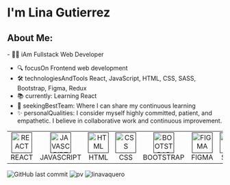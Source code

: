 # I'm Lina Gutierrez

<h2 align="left">  About Me: </h2>
- 🧑‍💻 iAm Fullstack Web Developer


- 🔍 focusOn Frontend web development
- 🛠️ technologiesAndTools React, JavaScript, HTML, CSS, SASS, Bootstrap, Figma, Redux
- 📚 currently: Learning React
- 🔎 seekingBestTeam: Where I can share my continuous learning
- ✨ personalQualities: I consider myself highly committed, patient, and empathetic. I believe in collaborative work and continuous improvement.

<table>
  <tr>
     <td align="center" width="96">
      <a href="">
        <img src="https://encrypted-tbn0.gstatic.com/images?q=tbn:ANd9GcTZU7ROY1McY6_DGlhueA-uyViRSxeSon81hw&usqp=CAU" width="48" height="48" alt="REACT" />
      </a>
      <br>REACT
    </td>
       <td align="center" width="96">
      <a href="">
        <img src="https://encrypted-tbn0.gstatic.com/images?q=tbn:ANd9GcQHbuCfoFhRLwAMVysxRh0R-JZiaC37snDsbg&usqp=CAU" width="48" height="48" alt="JAVASCRIPT" />
      </a>
      <br>JAVASCRIPT
    </td>
    <td align="center" width="96">
      <a href="">
        <img src="https://encrypted-tbn0.gstatic.com/images?q=tbn:ANd9GcTzcf53SSem7c2G_8CDuUXBmLQN9IKOOYGSuA&usqp=CAU" width="48" height="48" alt="HTML" />
      </a>
      <br>HTML
    </td>
      <td align="center" width="96">
      <a href="">
        <img src="https://encrypted-tbn0.gstatic.com/images?q=tbn:ANd9GcTDy7gsOb32vKJRJfCC2fg92r61HRG_jm164A&usqp=CAU" width="48" height="48" alt="CSS" />
      </a>
      <br>CSS
    </td>
    </td>
      <td align="center" width="96">
      <a href="">
        <img src="https://encrypted-tbn0.gstatic.com/images?q=tbn:ANd9GcRI_rrsGCcApPxfUQBskEilllhRGaocM_CrFQ&usqp=CAU" width="48" height="48" alt="BOOTSTRAP" />
      </a>
      <br>BOOTSTRAP
    </td>
        </td>
      <td align="center" width="96">
      <a href="">
        <img src="https://upload.wikimedia.org/wikipedia/commons/3/33/Figma-logo.svg" width="48" height="48" alt="FIGMA" />
      </a>
      <br>FIGMA
    </td>
        </td>
        </td>
      <td align="center" width="96">
      <a href="">
        <img src="https://rstudio.github.io/sass/reference/figures/logo.svg" width="48" height="48" alt="SASS" />
      </a>
      <br>SASS
    </td>
    <td align="center" width="96">
      <a href="">
        <img src="https://digital55.com/wp-content/uploads/2022/01/Cuando_y_por_que_debo_usar_redux_en_mis_proyectos_frontend.jpg" width="48" height="48" alt="REDUX" />
      </a>
      <br>REDUX
    </td>
  </tr>
  
  </tr>
</table>

![GitHub last commit](https://img.shields.io/github/last-commit/linavaquero/linavaquero)
![pv](https://pageview.vercel.app/?github_user=linavaquero)
<img src="https://github-readme-stats.vercel.app/api?username=linavaquero&show_icons=true&theme=dracula&hide=stars,issues" alt="linavaquero" />
